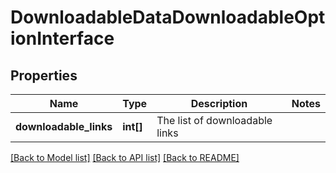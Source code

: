 # DownloadableDataDownloadableOptionInterface

## Properties
Name | Type | Description | Notes
------------ | ------------- | ------------- | -------------
**downloadable_links** | **int[]** | The list of downloadable links | 

[[Back to Model list]](../../README.md#documentation-for-models) [[Back to API list]](../../README.md#documentation-for-api-endpoints) [[Back to README]](../../README.md)

